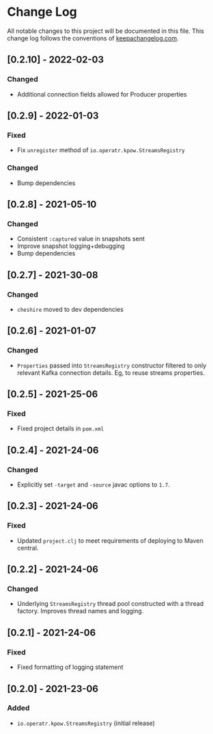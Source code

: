 # Change Log
All notable changes to this project will be documented in this file. This change log follows the conventions of [keepachangelog.com](http://keepachangelog.com/).

## [0.2.10] - 2022-02-03
### Changed
- Additional connection fields allowed for Producer properties 

## [0.2.9] - 2022-01-03
### Fixed
- Fix `unregister` method of `io.operatr.kpow.StreamsRegistry`
### Changed
- Bump dependencies

## [0.2.8] - 2021-05-10
### Changed
- Consistent `:captured` value in snapshots sent
- Improve snapshot logging+debugging
- Bump dependencies

## [0.2.7] - 2021-30-08
### Changed
- `cheshire` moved to dev dependencies

## [0.2.6] - 2021-01-07
### Changed
- `Properties` passed into `StreamsRegistry` constructor filtered to only relevant Kafka connection details. Eg, to reuse streams properties.

## [0.2.5] - 2021-25-06
### Fixed
- Fixed project details in `pom.xml`

## [0.2.4] - 2021-24-06
### Changed
- Explicitly set `-target` and `-source` javac options to `1.7`.

## [0.2.3] - 2021-24-06
### Fixed
- Updated `project.clj` to meet requirements of deploying to Maven central.

## [0.2.2] - 2021-24-06
### Changed
- Underlying `StreamsRegistry` thread pool constructed with a thread factory. Improves thread names and logging.

## [0.2.1] - 2021-24-06
### Fixed
- Fixed formatting of logging statement


## [0.2.0] - 2021-23-06
### Added
- `io.operatr.kpow.StreamsRegistry` (initial release)
